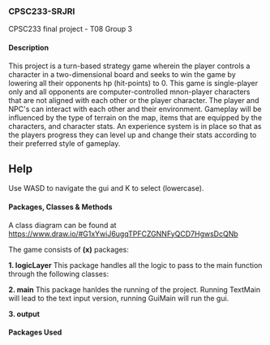 ### CPSC233-SRJRI
CPSC233 final project - T08 Group 3

#### Description
This project is a turn-based strategy game wherein the player controls a character in a two-dimensional board and seeks to win the game by lowering all their opponents hp (hit-points) to 0. This game is single-player only and all opponents are computer-controlled mnon-player characters that are not aligned with each other or the player character. The player and NPC's can interact with each other and their environment. Gameplay will be influenced by the type of terrain on the map, items that are equipped by the characters, and character stats. An experience system is in place so that as the players progress they can level up and change their stats according to their preferred style of gameplay. 

## Help
Use WASD to navigate the gui and K to select (lowercase).

#### Packages, Classes & Methods
A class diagram can be found at https://www.draw.io/#G1xYwiJ6ugqTPFCZGNNFyQCD7HgwsDcQNb

The game consists of **(x)** packages:

   **1. logicLayer**
   This package handles all the logic to pass to the main function through the following classes:
   
   **2. main**
   This package hanldes the running of the project. Running TextMain will lead to the text input version, running GuiMain will run the gui.
   
   **3. output**

#### Packages Used
